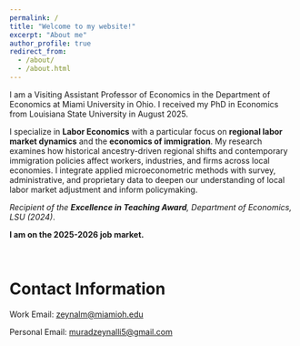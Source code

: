 ```yaml
---
permalink: /
title: "Welcome to my website!"
excerpt: "About me"
author_profile: true
redirect_from: 
  - /about/
  - /about.html
---
```


I am a Visiting Assistant Professor of Economics in the Department of Economics at Miami University in Ohio. I received my PhD in Economics from Louisiana State University in August 2025.

I specialize in **Labor Economics** with a particular focus on **regional labor market dynamics** and the **economics of immigration**. My research examines how historical ancestry-driven regional shifts and contemporary immigration policies affect workers, industries, and firms across local economies. I integrate applied microeconometric methods with survey, administrative, and proprietary data to deepen our understanding of local labor market adjustment and inform policymaking.

<em>Recipient of the <strong>Excellence in Teaching Award</strong>, Department of Economics, LSU (2024)</em>.

**I am on the 2025-2026 job market.**

<br> <!-- forces spacing between sections -->


Contact Information
======

Work Email: [zeynalm@miamioh.edu](mailto:zeynalm@miamioh.edu)

Personal Email: [muradzeynalli5@gmail.com](mailto:muradzeynalli5@gmail.com)
